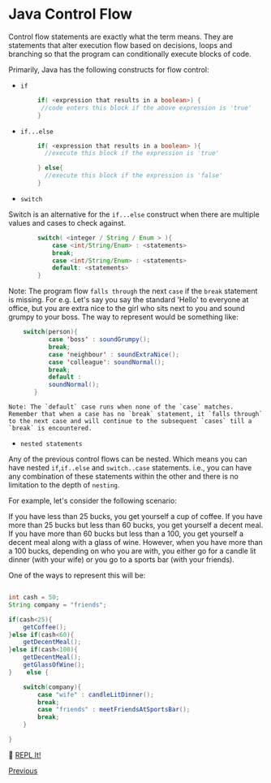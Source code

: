 # Java Control Flow

Control flow statements are exactly what the term means. They are statements that alter execution flow based on decisions, loops and branching so that the program can conditionally execute blocks of code.

Primarily, Java has the following constructs for flow control:

- `if`

```java
        if( <expression that results in a boolean>) {
         //code enters this block if the above expression is 'true'
        }
```

- `if...else`

```java
        if( <expression that results in a boolean> ){
          //execute this block if the expression is 'true'

        } else{
          //execute this block if the expression is 'false'
        }
```

- `switch`

Switch is an alternative for the `if...else` construct when there are multiple values and cases to check against.

```java
        switch( <integer / String / Enum > ){
            case <int/String/Enum> : <statements>
            break;
            case <int/String/Enum> : <statements>
            default: <statements>
        }
```

Note: The program flow `falls through` the next `case` if the `break` statement is missing. For e.g. Let's say you say the standard 'Hello' to everyone at office, but you are extra nice to the girl who sits next to you and sound grumpy to your boss. The way to represent would be something like:

```java
    switch(person){
           case 'boss' : soundGrumpy();
           break;
           case 'neighbour' : soundExtraNice();
           case 'colleague': soundNormal();
           break;
           default :
           soundNormal();
       }
```

```
Note: The `default` case runs when none of the `case` matches. Remember that when a case has no `break` statement, it `falls through` to the next case and will continue to the subsequent `cases` till a `break` is encountered.
```

- `nested statements`

Any of the previous control flows can be nested. Which means you can have nested `if`,`if..else` and `switch..case` statements. i.e., you can have any combination of these statements within the other and there is no limitation to the depth of `nesting`.

For example, let's consider the following scenario:

If you have less than 25 bucks, you get yourself a cup of coffee. If you have more than 25 bucks but less than 60 bucks, you get yourself a decent meal. If you have more than 60 bucks but less than a 100, you get yourself a decent meal along with a glass of wine. However, when you have more than a 100 bucks, depending on who you are with, you either go for a candle lit dinner (with your wife) or you go to a sports bar (with your friends).

One of the ways to represent this will be:

```java

int cash = 50;
String company = "friends";

if(cash<25){
    getCoffee();
}else if(cash<60){
    getDecentMeal();
}else if(cash<100){
    getDecentMeal();
    getGlassOfWine();
}    else {

    switch(company){
        case "wife" : candleLitDinner();
        break;
        case "friends" : meetFriendsAtSportsBar();
        break;
    }

}
```

:rocket: [REPL It!](https://repl.it/CJZi/1)

[Previous](Java-Basics)
